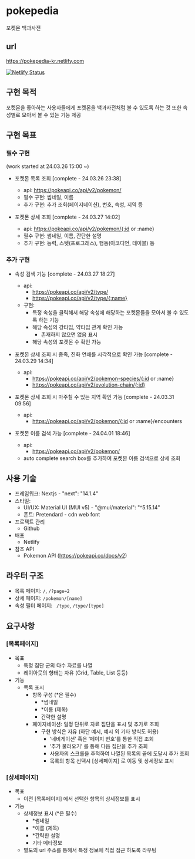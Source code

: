 # pokepedia

포켓몬 백과사전

## url

https://pokepedia-kr.netlify.com

[![Netlify Status](https://api.netlify.com/api/v1/badges/cfad446b-94a6-476a-83e9-c9e74f0cbcba/deploy-status)](https://app.netlify.com/sites/pokepedia-kr/deploys)

## 구현 목적

포켓몬을 좋아하는 사용자들에게 포켓몬을 백과사전처럼 볼 수 있도록 하는 것
또한 속성별로 모아서 볼 수 있는 기능 제공

## 구현 목표

### 필수 구현

(work started at 24.03.26 15:00 ~)

- 포켓몬 목록 조회 [complete - 24.03.26 23:38]

  - api: https://pokeapi.co/api/v2/pokemon/
  - 필수 구현: 썸네일, 이름
  - 추가 구현: 추가 조회(페이지네이션), 번호, 속성, 지역 등

- 포켓몬 상세 조회 [complete - 24.03.27 14:02]

  - api: https://pokeapi.co/api/v2/pokemon/{:id or :name}
  - 필수 구현: 썸네일, 이름, 간단한 설명
  - 추가 구현: 능력, 스텟(프로그래스), 행동(아코디언, 테이블) 등

### 추가 구현

- 속성 검색 기능 [complete - 24.03.27 18:27]

  - api:
    - https://pokeapi.co/api/v2/type/
    - https://pokeapi.co/api/v2/type/{:name}
  - 구현:
    - 특정 속성을 클릭해서 해당 속성에 해당하는 포켓몬들을 모아서 볼 수 있도록 하는 기능
    - 해당 속성의 강타입, 약타입 관계 확인 가능
      - 존재하지 않으면 없음 표시
    - 해당 속성의 포켓몬 수 확인 가능

- 포켓몬 상세 조회 시 종족, 진화 연쇄를 시각적으로 확인 가능 [complete - 24.03.29 14:34]

  - api:
    - https://pokeapi.co/api/v2/pokemon-species/{:id or :name}
    - https://pokeapi.co/api/v2/evolution-chain/{:id}

- 포켓몬 상세 조회 시 마주칠 수 있는 지역 확인 가능 [complete - 24.03.31 09:56]
  - api:
    - https://pokeapi.co/api/v2/pokemon/{:id or :name}/encounters

- 포켓몬 이름 검색 가능 [complete - 24.04.01 18:46]
  - api:
    - https://pokeapi.co/api/v2/pokemon/
  - auto complete search box를 추가하여 포켓몬 이름 검색으로 상세 조회

## 사용 기술

- 프레임워크: Nextjs - "next": "14.1.4"
- 스타일:
  - UI/UX: Material UI (MUI v5) - "@mui/material": "^5.15.14"
  - 폰트: Pretendard - cdn web font
- 프로젝트 관리
  - Github
- 배포
  - Netlify
- 참조 API
  - Pokemon API (https://pokeapi.co/docs/v2)

## 라우터 구조

- 목록 페이지: `/`, `/?page=2`
- 상세 페이지: `/pokemon/[name]`
- 속성 필터 페이지: ` /type`, `/type/[type] `

## 요구사항

### [목록페이지]

- 목표
  - 특정 집단 군의 다수 자료를 나열
  - 레이아웃의 형태는 자유 (Grid, Table, List 등등)
- 기능
  - 목록 표시
    - 항목 구성 (\*은 필수)
      - \*썸네일
      - \*이름 (제목)
      - 간략한 설명
    - 페이지네이션: 일정 단위로 자료 집단을 표시 및 추가로 조회
      - 구현 방식은 자유 (하단 예시, 예시 외 기타 방식도 허용)
        - ‘네비게이션’ 혹은 ‘페이지 번호’를 통한 직접 조회
        - ‘추가 불러오기’ 를 통해 다음 집단을 추가 조회
        - 사용자의 스크롤을 추적하여 나열된 목록의 끝에 도달시 추가 조회
        - 목록의 항목 선택시 [상세페이지] 로 이동 및 상세정보 표시

### [상세페이지]

- 목표
  - 이전 [목록페이지] 에서 선택한 항목의 상세정보를 표시
- 기능
  - 상세정보 표시 (\*은 필수)
    - \*썸네일
    - \*이름 (제목)
    - \*간략한 설명
    - 기타 메타정보
  - 별도의 url 주소를 통해서 특정 정보에 직접 접근 하도록 라우팅
